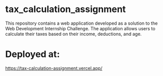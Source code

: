 # tax_calculation_assignment
This repository contains a web application developed as a solution to the Web Development Internship Challenge. The application allows users to calculate their taxes based on their income, deductions, and age.

# Deployed at:
https://tax-calculation-assignment.vercel.app/
